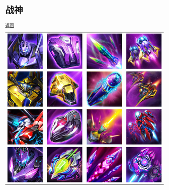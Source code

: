 # 战神

[返回](../)

| | | | |
| --- | --- | --- | --- |
| ![](./ares-1-1-4.jpg) | ![](./ares-1-2-4.jpg) | ![](./ares-1-3-4.jpg) | ![](./ares-1-4-4.jpg) |
| ![](./ares-2-1-4.jpg) | ![](./ares-2-2-4.jpg) | ![](./ares-2-3-4.jpg) | ![](./ares-2-4-4.jpg) |
| ![](./ares-3-1-4.jpg) | ![](./ares-3-2-4.jpg) | ![](./ares-3-3-4.jpg) | ![](./ares-3-4-4.jpg) |
| ![](./ares-4-1-4.jpg) | ![](./ares-4-2-4.jpg) | ![](./ares-4-3-4.jpg) | ![](./ares-4-4-4.jpg) |
